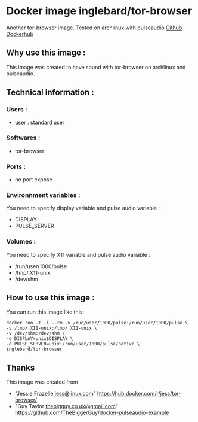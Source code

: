 # Docker image inglebard/tor-browser
Another tor-browser image. Tested on archlinux with pulseaudio
[Github](https://github.com/Inglebard/dockerfiles/blob/master/tor-browser/)
[Dockerhub](https://hub.docker.com/r/inglebard/tor-browser/)

## Why use this image :

This image was created to have sound with tor-browser on archlinux and pulseaudio.

## Technical information :

### Users :
* user : standard user

### Softwares :
* tor-browser 

### Ports :
* no port expose

### Environnment variables :
You need to specify display variable and pulse audio variable :
* DISPLAY
* PULSE_SERVER

### Volumes :
You need to specify X11 variable and pulse audio variable :
* /run/user/1000/pulse
* /tmp/.X11-unix
* /dev/shm

## How to use this image :

You can run this image like this:
```
docker run -t -i --rm -v /run/user/1000/pulse:/run/user/1000/pulse \
-v /tmp/.X11-unix:/tmp/.X11-unix \
-v /dev/shm:/dev/shm \
-e DISPLAY=unix$DISPLAY \
-e PULSE_SERVER=unix:/run/user/1000/pulse/native \
inglebard/tor-browser

```

## Thanks
This image was created from 
* "Jessie Frazelle <jess@linux.com>" https://hub.docker.com/r/jess/tor-browser/
* "Guy Taylor <thebigguy.co.uk@gmail.com>" https://github.com/TheBiggerGuy/docker-pulseaudio-example
